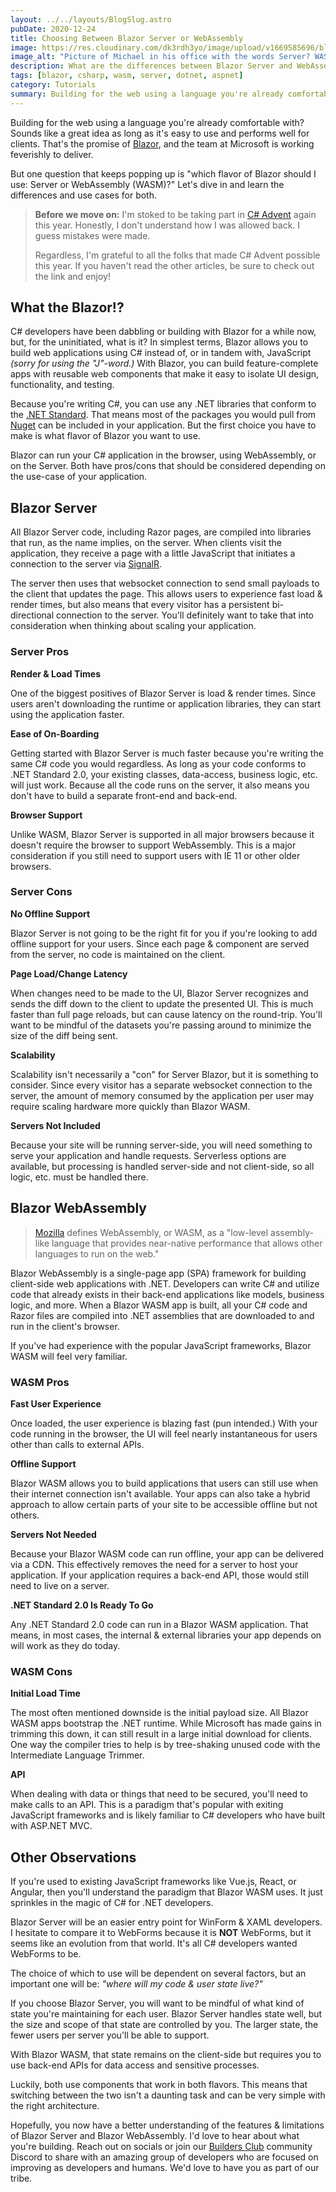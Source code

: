 ```yaml
---
layout: ../../layouts/BlogSlug.astro
pubDate: 2020-12-24
title: Choosing Between Blazor Server or WebAssembly
image: https://res.cloudinary.com/dk3rdh3yo/image/upload/v1669585696/blog/choosing-between-blazor-server-or-web-assembly/cover_fkbwo8.png
image_alt: "Picture of Michael in his office with the words Server? WASM?"
description: What are the differences between Blazor Server and WebAssembly (WASM)? When should you use each and why?
tags: [blazor, csharp, wasm, server, dotnet, aspnet]
category: Tutorials
summary: Building for the web using a language you're already comfortable with? Sounds like a great idea as long as it's easy to use and performs well for clients.
---
```


Building for the web using a language you're already comfortable with? Sounds
like a great idea as long as it's easy to use and performs well for
clients. That's the promise of
[Blazor](https://dotnet.microsoft.com/apps/aspnet/web-apps/blazor), and the
team at Microsoft is working feverishly to deliver.

But one question that keeps popping up is "which flavor of Blazor should I
use: Server or WebAssembly (WASM)?" Let's dive in and learn the differences
and use cases for both.

<!--more-->

> **Before we move on:** I'm stoked to be taking part in
> [C# Advent](https://www.csadvent.christmas/)
> again this year. Honestly, I don't understand how I was allowed back.
> I guess mistakes were made.
>
> Regardless, I'm grateful to all the folks that made C# Advent possible
> this year. If you haven't read the other articles, be sure to check out
> the link and enjoy!

## What the Blazor!?

C# developers have been dabbling or building with Blazor for a while
now, but, for the uninitiated, what is it? In simplest terms, Blazor allows
you to build web applications using C# instead of, or in tandem with,
JavaScript _(sorry for using the "J"-word.)_ With Blazor, you can build
feature-complete apps with reusable web components that make it easy to
isolate UI design, functionality, and testing.

Because you're writing C#, you can use any .NET libraries that conform to the
[.NET Standard](https://dotnet.microsoft.com/platform/dotnet-standard). That
means most of the packages you would pull from [Nuget](https://www.nuget.org/)
can be included in your application. But the first choice you have to make
is what flavor of Blazor you want to use.

Blazor can run your C# application in the browser, using WebAssembly, or on
the Server. Both have pros/cons that should be considered depending on the
use-case of your application.

## Blazor Server

All Blazor Server code, including Razor pages, are compiled into libraries
that run, as the name implies, on the server. When clients visit the
application, they receive a page with a little JavaScript that initiates
a connection to the server via
[SignalR](https://docs.microsoft.com/en-us/aspnet/signalr/overview/getting-started/introduction-to-signalr).

The server then uses that websocket connection to send small payloads to
the client that updates the page. This allows users to experience fast
load &amp; render times, but also means that every visitor has a
persistent bi-directional connection to the server. You'll definitely want
to take that into consideration when thinking about scaling your application.

### Server Pros

**Render &amp; Load Times**

One of the biggest positives of Blazor Server is load &amp; render times.
Since users aren't downloading the runtime or application libraries, they
can start using the application faster.

**Ease of On-Boarding**

Getting started with Blazor Server is much faster because you're writing
the same C# code you would regardless. As long as your code conforms to
.NET Standard 2.0, your existing classes, data-access, business logic,
etc. will just work. Because all the code runs on the server, it also
means you don't have to build a separate front-end and back-end.

**Browser Support**

Unlike WASM, Blazor Server is supported in all major browsers because it
doesn't require the browser to support WebAssembly. This is a major
consideration if you still need to support users with IE 11 or other older
browsers.

### Server Cons

**No Offline Support**

Blazor Server is not going to be the right fit for you if you're looking
to add offline support for your users. Since each page &amp; component
are served from the server, no code is maintained on the client.

**Page Load/Change Latency**

When changes need to be made to the UI, Blazor Server recognizes and sends
the diff down to the client to update the presented UI. This is much faster
than full page reloads, but can cause latency on the round-trip. You'll want
to be mindful of the datasets you're passing around to minimize the size of
the diff being sent.

**Scalability**

Scalability isn't necessarily a "con" for Server Blazor, but it is something to
consider. Since every visitor has a separate websocket connection to the
server, the amount of memory consumed by the application per user may require
scaling hardware more quickly than Blazor WASM.

**Servers Not Included**

Because your site will be running server-side, you will need something to serve
your application and handle requests. Serverless options are available, but
processing is handled server-side and not client-side, so all logic, etc. must
be handled there.

## Blazor WebAssembly

> [Mozilla](https://developer.mozilla.org/en-US/docs/WebAssembly) defines
> WebAssembly, or WASM, as a "low-level assembly-like language that provides
> near-native performance that allows other languages to run on the web."

Blazor WebAssembly is a single-page app (SPA) framework for building
client-side web applications with .NET. Developers can write C# and utilize
code that already exists in their back-end applications like models, business
logic, and more. When a Blazor WASM app is built, all your C# code and Razor
files are compiled into .NET assemblies that are downloaded to and run in
the client's browser.

If you've had experience with the popular JavaScript frameworks, Blazor WASM
will feel very familiar.

### WASM Pros

**Fast User Experience**

Once loaded, the user experience is blazing fast (pun intended.) With your
code running in the browser, the UI will feel nearly instantaneous for users
other than calls to external APIs.

**Offline Support**

Blazor WASM allows you to build applications that users can still use when
their internet connection isn't available. Your apps can also take a hybrid
approach to allow certain parts of your site to be accessible offline but not
others.

**Servers Not Needed**

Because your Blazor WASM code can run offline, your app can be delivered via
a CDN. This effectively removes the need for a server to host your application.
If your application requires a back-end API, those would still need to live on
a server.

**.NET Standard 2.0 Is Ready To Go**

Any .NET Standard 2.0 code can run in a Blazor WASM application. That means,
in most cases, the internal &amp; external libraries your app depends on will
work as they do today.

### WASM Cons

**Initial Load Time**

The most often mentioned downside is the initial payload size. All Blazor
WASM apps bootstrap the .NET runtime. While Microsoft has made gains in
trimming this down, it can still result in a large initial download for
clients. One way the compiler tries to help is by tree-shaking unused code
with the Intermediate Language Trimmer.

**API**

When dealing with data or things that need to be secured, you'll need to
make calls to an API. This is a paradigm that's popular with exiting
JavaScript frameworks and is likely familiar to C# developers who have
built with ASP.NET MVC.

## Other Observations

If you're used to existing JavaScript frameworks like Vue.js, React, or
Angular, then you'll understand the paradigm that Blazor WASM uses. It
just sprinkles in the magic of C# for .NET developers.

Blazor Server will be an easier entry point for WinForm &amp; XAML
developers. I hesitate to compare it to WebForms because it is **NOT**
WebForms, but it seems like an evolution from that world. It's all
C# developers wanted WebForms to be.

The choice of which to use will be dependent on several factors, but
an important one will be: _"where will my code &amp; user state live?"_

If you choose Blazor Server, you will want to be mindful of what kind
of state you're maintaining for each user. Blazor Server handles state
well, but the size and scope of that state are controlled by you. The
larger state, the fewer users per server you'll be able to support.

With Blazor WASM, that state remains on the client-side but requires
you to use back-end APIs for data access and sensitive processes.

Luckily, both use components that work in both flavors. This means that
switching between the two isn't a daunting task and can be very simple
with the right architecture.

Hopefully, you now have a better understanding of the features &amp;
limitations of Blazor Server and Blazor WebAssembly. I'd love to
hear about what you're building. Reach out on socials or join our
[Builders Club](https://discord.gg/XSG7HJm) community Discord to
share with an amazing group of developers who are focused on improving
as developers and humans. We'd love to have you as part of our tribe.
